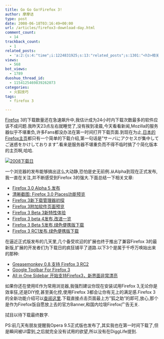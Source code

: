 ```yaml
---
title: Go Go Go!Firefox 3!
author: 摩摩诘
type: post
date: 2008-06-18T03:16:49+00:00
url: /articles/firefox3-download-day.html
comment_count:
  - 14
trackback_count:
  - 1
related_posts:
  - 'a:2:{s:4:"time";i:1224831925;s:13:"related_posts";s:1301:"<h3>相关日志</h3><ul class="related_post"><li><a href="http://www.digglife.cn/articles/firefox3-themes-download-windows-mac.html" title="Windows XP,Vista和Mac版Firefox 3主题下载">Windows XP,Vista和Mac版Firefox 3主题下载</a></li><li><a href="http://www.digglife.cn/articles/add-google-toolbar-functions-firefox3.html" title="给Firefox 3添加Google Toolbar的功能">给Firefox 3添加Google Toolbar的功能</a></li><li><a href="http://www.digglife.cn/articles/firefox3rc1-download-improvements.html" title="Firefox 3 RC1发布,绿色便携版下载">Firefox 3 RC1发布,绿色便携版下载</a></li><li><a href="http://www.digglife.cn/articles/firefox3-beta5.html" title="Firefox 3 Beta 5发布,绿色便携版下载">Firefox 3 Beta 5发布,绿色便携版下载</a></li><li><a href="http://www.digglife.cn/articles/firefox-addons-new-site.html" title="Firefox 3附加软件页面预览">Firefox 3附加软件页面预览</a></li><li><a href="http://www.digglife.cn/articles/first-look-of-firefox3b3.html" title="Firefox 3 Beta 3新特性体验">Firefox 3 Beta 3新特性体验</a></li><li><a href="http://www.digglife.cn/articles/vista-theme-visual-style-download.html" title="7个漂亮的Vista主题(视觉样式)下载">7个漂亮的Vista主题(视觉样式)下载</a></li></ul>";}'
views:
  - 568
bot_views:
  - 1789
duoshuo_thread_id:
  - 1154125469839262073
categories:
  - 火狐技巧
tags:
  - firefox 3

---
```

<a title="Firefox" href="https://www.digglife.net/articles/category/firefox" target="_blank">Firefox</a> 3的下载数量还在急速飙升中,我估计成为24小时内下载次数最多的软件应该不成问题.我昨天23点左右就睡觉了,没有挨到凌晨,今天看看新闻,Mozilla的服务器似乎不堪重负,许多Fans都没办法在第一时间打开下载页面.到现在为止,<a href="http://mozilla.jp/firefox/" target="_blank">日本的Firefox主页</a>都只有一个简单的下载介绍,第一句话是&#8221;サーバにアクセスが集中してご迷惑をかけしております&#8221;.看来是服务器不堪重负而不得不临时搞了个简化版本的主页啊,哈哈.

<!--more-->


  
[<img title="2008下载日" src="https://www.digglife.net/qiniu/2545/image/43845cbcdd7fe92c1f24b2c1e1cd596b.png" border="0" alt="2008下载日" />][1]

一个浏览器的发布能够搞出这么大动静,恐怕是史无前例.从Alpha到现在正式发布,我一直在关注,并不断感受到Firefox 3的强大.下面总结一下相关文章:

  * <a title="Firefox 3.0 Alpha 5 发布" href="https://www.digglife.net/articles/firefox-30-alpha-5-release.html" target="_blank">Firefox 3.0 Alpha 5 发布</a>
  * <a title="清晰截图: Firefox 3.0 Places功能预览" href="https://www.digglife.net/articles/firefox-3-place-organizer-preview.html" target="_blank">清晰截图: Firefox 3.0 Places功能预览</a>
  * <a title="Firefox 3新下载管理器初探" href="https://www.digglife.net/articles/firstlook-of-firefox3s-download-management.html" target="_blank">Firefox 3新下载管理器初探</a>
  * <a title="Firefox 3附加软件页面预览" href="https://www.digglife.net/articles/firefox-addons-new-site.html" target="_blank">Firefox 3附加软件页面预览</a>
  * [Firefox 3 Beta 3新特性体验][2]
  * <a title="Firefox 3 beta 4发布,改进一览" href="https://www.digglife.net/articles/firefox3-beta4.html" target="_blank">Firefox 3 beta 4发布,改进一览</a>
  * <a title="Firefox 3 Beta 5发布,绿色便携版下载" href="https://www.digglife.net/articles/firefox3-beta5.html" target="_blank">Firefox 3 Beta 5发布,绿色便携版下载</a>
  * <a title="Firefox 3 RC1发布,绿色便携版下载" href="https://www.digglife.net/articles/firefox3rc1-download-improvements.html" target="_blank">Firefox 3 RC1发布,绿色便携版下载</a>

在逼近正式版发布的几天里,几个备受欢迎的扩展也终于推出了兼容Firefox 3的最新版,扩展的开发者们为下载日的疯狂铺平了道路.以下3个是属于千呼万唤始出来的那种:

  * <a title="Greasemonkey 0.8,支持 Firefox 3 RC2" href="http://www.gtalkme.com/share-web/greasemonkey-08.html" target="_blank">Greasemonkey 0.8,支持 Firefox 3 RC2</a>
  * <a title="Google Toolbar For Firefox 3" href="http://www.gtalkme.com/google/google-toolbar-for-firefox-3.html" target="_blank">Google Toolbar For Firefox 3</a>
  * <a href="http://www.awflasher.com/blog/archives/1327" target="_blank">All in One Sidebar 开始支持Firefox3，新界面非常漂亮</a>

如果你还在使用IE作为常用浏览器,我强烈建议你现在安装试用Firefox 3,无论你是效率狂,还是DIY控,甚至美化控,使用Firefox 3都会让你有无上的满足感.Firefox 3的全新功能介绍可以<a title="查阅这里" href="http://xbeta.info/firefox3-new.htm" target="_blank">查阅这里</a>.下载直接点击页面最上方&#8221;狐之助&#8221;的即可,放心,那个是作为Firefox饭自愿放上去的官方Banner,和国内垃圾Firefox广告无关.

拭目以待下载最终数字.

PS:前几天有朋友提醒我Opera 9.5正式版也发布了,其实我也在第一时间下载了,但是瞬间被UI雷到,之后就完全没有试用的欲望,所以没有在DiggLife提到.

 [1]: http://www.spreadfirefox.com/zh-CN/worldrecord
 [2]: https://www.digglife.net/articles/first-look-of-firefox3b3.html
